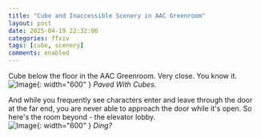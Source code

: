 ```yaml
---
title: "Cube and Inaccessible Scenery in AAC Greenroom"
layout: post
date: 2025-04-19 22:32:00
categories: ffxiv
tags: [cube, scenery]
comments: enabled
---
```

Cube below the floor in the AAC Greenroom. Very close. You know it.  
![Image](/GreenRoom_1.jpg){: width="600" }
_Paved With Cubes._

And while you frequently see characters enter and leave through the door at the far end, you are never able to approach the door while it's open. So here's the room beyond - the elevator lobby.  
![Image](/GreenRoom_2.jpg){: width="600" }
_Ding?_